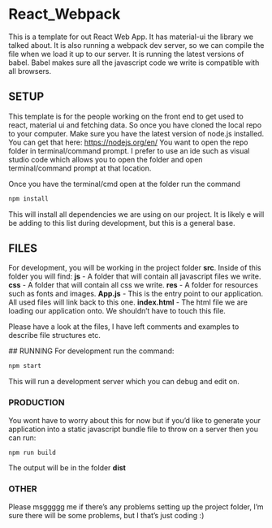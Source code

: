 # React_Webpack

This is a template for out React Web App.
It has material-ui the library we talked about.
It is also running a webpack dev server, so we can compile the file when we load it up to our server.
It is running the latest versions of babel. Babel makes sure all the javascript code we write is compatible with all browsers.

## SETUP

This template is for the people working on the front end to get used to react, material ui and fetching data. 
So once you have cloned the local repo to your computer. Make sure you have the latest version of node.js installed.
You can get that here: https://nodejs.org/en/
You want to open the repo folder in terminal/command prompt. I prefer to use an ide such as visual studio code which allows you to open the folder and open terminal/command prompt at that location.

Once you have the terminal/cmd open at the folder run the command 

```javascript
npm install
```
This will install all dependencies we are using on our project. It is likely e will be adding to this list during development, but this is a general base. 

## FILES

For development, you will be working in the project folder **src**. Inside of this folder you will find:
**js** - A folder that will contain all javascript files we write.
**css** - A folder that will contain all css we write.
**res** - A folder for resources such as fonts and images.
**App.js** - This is the entry point to our application. All used files will link back to this one.
**index.html** - The html file we are loading our application onto. We shouldn’t have to touch this file.

Please have a look at the files, I have left comments and examples to describe file structures etc.

## RUNNING
For development run the command:

```javascript 
npm start
```
This will run a development server which you can debug and edit on.

### PRODUCTION

You wont have to worry about this for now but if you’d like to generate your application into a static javascript bundle file to throw on a server then you can run:

```javascript
npm run build
```
The output will be in the folder **dist**

### OTHER 
Please msggggg me if there’s any problems setting up the project folder, I’m sure there will be some problems, but I that’s just coding :) 


